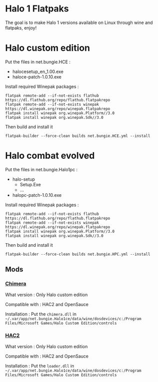 # Halo 1 Flatpaks

The goal is to make Halo 1 versions available on Linux through wine and flatpaks, enjoy!

# Halo custom edition

Put the files in net.bungie.HCE :
- halocesetup_en_1.00.exe
- haloce-patch-1.0.10.exe

Install required Winepak packages :
```
flatpak remote-add --if-not-exists flathub https://dl.flathub.org/repo/flathub.flatpakrepo
flatpak remote-add --if-not-exists winepak https://dl.winepak.org/repo/winepak.flatpakrepo
flatpak install winepak org.winepak.Platform//3.0
flatpak install winepak org.winepak.Sdk//3.0
```
Then build and install it
```
flatpak-builder --force-clean builds net.bungie.HCE.yml --install
```

# Halo combat evolved

Put the files in net.bungie.Halo1pc :

- halo-setup
  - Setup.Exe
  - ...
- halopc-patch-1.0.10.exe

Install required Winepak packages :
```
flatpak remote-add --if-not-exists flathub https://dl.flathub.org/repo/flathub.flatpakrepo
flatpak remote-add --if-not-exists winepak https://dl.winepak.org/repo/winepak.flatpakrepo
flatpak install winepak org.winepak.Platform//3.0
flatpak install winepak org.winepak.Sdk//3.0
```
Then build and install it
```
flatpak-builder --force-clean builds net.bungie.HPC.yml --install
```

## Mods

### [Chimera](https://opencarnage.net/index.php?/topic/6916-chimera-build-49/)
What version : Only Halo custom edition

Compatible with : HAC2 and OpenSauce

Installation :
Put the `chimera.dll` in `~/.var/app/net.bungie.Halo1ce/data/wine/dosdevices/c:/Program Files/Microsoft Games/Halo Custom Edition/controls`

### [HAC2](http://blog.haloanticheat.com/)

What version : Only Halo custom edition

Compatible with : HAC2 and OpenSauce

Installation :
Put the `loader.dll` in `~/.var/app/net.bungie.Halo1ce/data/wine/dosdevices/c:/Program Files/Microsoft Games/Halo Custom Edition/controls`

